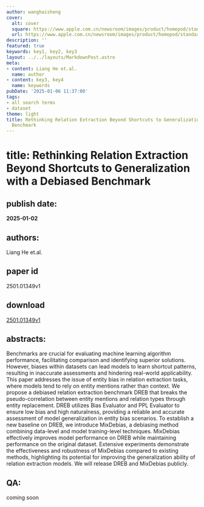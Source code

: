 ```yaml
---
author: wanghaisheng
cover:
  alt: cover
  square: https://www.apple.com.cn/newsroom/images/product/homepod/standard/Apple-HomePod-hero-230118_big.jpg.large_2x.jpg
  url: https://www.apple.com.cn/newsroom/images/product/homepod/standard/Apple-HomePod-hero-230118_big.jpg.large_2x.jpg
description: ''
featured: true
keywords: key1, key2, key3
layout: ../../layouts/MarkdownPost.astro
meta:
- content: Liang He et.al.
  name: author
- content: key3, key4
  name: keywords
pubDate: '2025-01-06 11:37:00'
tags:
- all search terms
- dataset
theme: light
title: Rethinking Relation Extraction Beyond Shortcuts to Generalization with a Debiased
  Benchmark
---
```


# title: Rethinking Relation Extraction Beyond Shortcuts to Generalization with a Debiased Benchmark 
## publish date: 
**2025-01-02** 
## authors: 
  Liang He et.al. 
## paper id
2501.01349v1
## download
[2501.01349v1](http://arxiv.org/abs/2501.01349v1)
## abstracts:
Benchmarks are crucial for evaluating machine learning algorithm performance, facilitating comparison and identifying superior solutions. However, biases within datasets can lead models to learn shortcut patterns, resulting in inaccurate assessments and hindering real-world applicability. This paper addresses the issue of entity bias in relation extraction tasks, where models tend to rely on entity mentions rather than context. We propose a debiased relation extraction benchmark DREB that breaks the pseudo-correlation between entity mentions and relation types through entity replacement. DREB utilizes Bias Evaluator and PPL Evaluator to ensure low bias and high naturalness, providing a reliable and accurate assessment of model generalization in entity bias scenarios. To establish a new baseline on DREB, we introduce MixDebias, a debiasing method combining data-level and model training-level techniques. MixDebias effectively improves model performance on DREB while maintaining performance on the original dataset. Extensive experiments demonstrate the effectiveness and robustness of MixDebias compared to existing methods, highlighting its potential for improving the generalization ability of relation extraction models. We will release DREB and MixDebias publicly.
## QA:
coming soon
